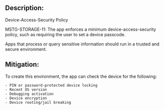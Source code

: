 ## Description:

Device-Access-Security Policy

MSTG-STORAGE-11: The app enforces a minimum device-access-security policy, such as requiring the user to set a device passcode.

Apps that process or query sensitive information should run in a trusted and secure environment. 


## Mitigation:

To create this environment, the app can check the device for the following:

	- PIN or password-protected device locking
	- Recent OS version
	- Debugging activation
	- Device encryption
	- Device rooting/jail breaking
